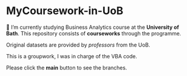 # MyCoursework-in-UoB

🌱 I’m currently studying Business Analytics course at the **University of Bath**. This repository consists of **courseworks** through the programme.

Original datasets are provided by _professors_ from the UoB.

This is a groupwork, I was in charge of the VBA code.

Please click the **main** button to see the branches.
